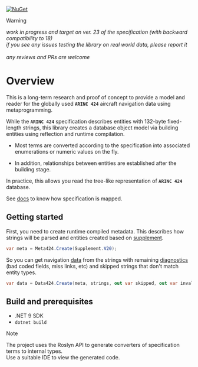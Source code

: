 [![NuGet](https://img.shields.io/nuget/v/arinc424.svg)](https://www.nuget.org/packages/arinc424)

> [!WARNING]
*work in progress and target on ver. 23 of the specification (with backward compatibility to 18)*</br>
*if you see any issues testing the library on real world data, please report it*</br></br>
*any reviews and PRs are welcome*

# Overview

This is a long-term research and proof of concept to provide a model and reader for the globally used **`ARINC 424`** aircraft navigation data using metaprogramming.

While the **`ARINC 424`** specification describes entities with 132-byte fixed-length strings, this library creates
a database object model via building entities using reflection and runtime compilation.

- Most terms are converted according to the specification into associated enumerations or numeric values ​​on the fly.

- In addition, relationships between entities are established after the building stage.

In practice, this allows you read the tree-like representation of **`ARINC 424`** database.

See [docs](https://malstraem.github.io/arinc424.net) to know how specification is mapped.

## Getting started

First, you need to create runtime compiled metadata. This describes how strings will be parsed 
and entities created based on [supplement](https://malstraem.github.io/arinc424.net/api/Arinc424.Supplement.html).

```csharp
var meta = Meta424.Create(Supplement.V20);
```

So you can get navigation [data](https://malstraem.github.io/arinc424.net/api/Arinc424.Data424.html) from the strings with
remaining [diagnostics](https://malstraem.github.io/arinc424.net/api/Arinc424.Diagnostic.html) (bad coded fields, miss links, etc)
and skipped strings that don't match entity types.

```csharp
var data = Data424.Create(meta, strings, out var skipped, out var invalid);
```

## Build and prerequisites

- .NET 9 SDK
- `dotnet build`

> [!NOTE]
The project uses the Roslyn API to generate converters of specification terms to internal types.</br>
Use a suitable IDE to view the generated code.
